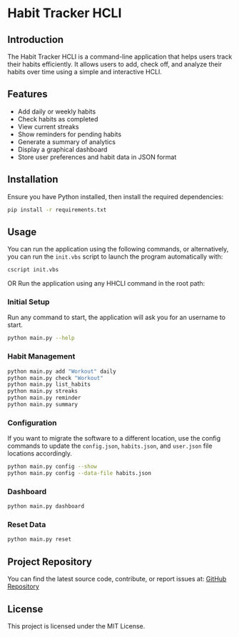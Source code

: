 # Habit Tracker HCLI

## Introduction
The Habit Tracker HCLI is a command-line application that helps users track their habits efficiently. It allows users to add, check off, and analyze their habits over time using a simple and interactive HCLI.

## Features
- Add daily or weekly habits
- Check habits as completed
- View current streaks
- Show reminders for pending habits
- Generate a summary of analytics
- Display a graphical dashboard
- Store user preferences and habit data in JSON format

## Installation

Ensure you have Python installed, then install the required dependencies:
```sh
pip install -r requirements.txt
```

## Usage
You can run the application using the following commands, or alternatively, you can run the `init.vbs` script to launch the program automatically with:

```sh
cscript init.vbs
```

OR Run the application using any HHCLI command in the root path:

### Initial Setup

Run any command to start, the application will ask you for an username to start.

```sh
python main.py --help
```

### Habit Management
```sh
python main.py add "Workout" daily
python main.py check "Workout"
python main.py list_habits
python main.py streaks
python main.py reminder
python main.py summary
```

### Configuration
If you want to migrate the software to a different location, use the config commands to update the `config.json`, `habits.json`, and `user.json` file locations accordingly.

```sh
python main.py config --show
python main.py config --data-file habits.json
```

### Dashboard
```sh
python main.py dashboard
```

### Reset Data
```sh
python main.py reset
```

## Project Repository
You can find the latest source code, contribute, or report issues at:
[GitHub Repository](https://github.com/alemxral/HHCLI.git)


## License
This project is licensed under the MIT License.
